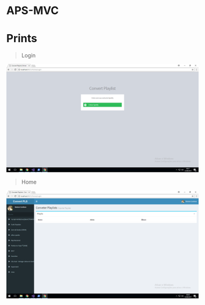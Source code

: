 # APS-MVC

# Prints

> Login

![alt text](https://raw.githubusercontent.com/rcoliveira2016/APS-MVC/master/Saved%20Pictures/LOGIN.png)

>  Home

![alt text](https://raw.githubusercontent.com/rcoliveira2016/APS-MVC/master/Saved%20Pictures/home.png)
